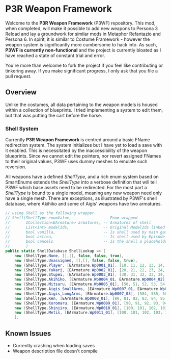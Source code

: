# P3R Weapon Framework
Welcome to the **P3R Weapon Framework** (P3WF) repository. This mod, when completed, will make it possible to add new weapons to Persona 3 Reload and lay a groundwork for similar mods in Metaphor Refantazio and Persona 6. In spirit, it is similar to Costume Framework - however the weapon system is significantly more cumbersome to hack into. As such, **P3WF is currently non-functional** and the project is currently bloated as I have reached a state of constant trial and error.

You're more than welcome to fork the project if you feel like contributing or tinkering away. If you make significant progress, I only ask that you file a pull request.

## Overview
Unlike the costumes, all data pertaining to the weapon models is housed within a collection of blueprints. I tried implementing a system to edit them, but that was putting the cart before the horse.

### Shell System
Currently **P3R Weapon Framework** is centred around a basic FName redirection system. The system initializes but I have yet to load a save with it enabled. This is necessitated by the inaccessibility of the weapon blueprints. Since we cannot edit the pointers, nor revert assigned FNames to their original values, P3WF uses dummy meshes to emulate such reversion.

All weapons have a defined *ShellType*, and a rich enum system based on SmartEnums extends the *ShellType* into a verbose definition that will tell P3WF which base assets need to be redirected. For the most part a *ShellType* is bound to a single model, meaning any new weapon need only have a single mesh. There are exceptions, as illustrated by P3WF's shell database, where Akihiko and some of Aigis' weapons have two armatures.

```csharp
// using Shell as the following wrapper 
// Shell(ShellType enumValue,              -- Enum wrapped 
//       ICollection<EArmature> armatures, -- Armatures of shell
//       List<int> modelIds,               -- Original ModelIds linked to shell
//       bool vanilla,                     -- Is shell used by main game
//       bool astrea,                      -- Is shell used by Episode Aigis
//       bool cancels                      -- Is the shell a placeholder
//       )
public static ShellDatabase ShellLookup => [
    new (ShellType.None, [],[], false, false, true),
    new (ShellType.Unassigned, [],[], false, false, true),
    new (ShellType.Player, [EArmature.Wp0001_01], [10, 11, 12, 13, 14, 15, 16, 17, 18, 19], astrea: false),
    new (ShellType.Yukari, [EArmature.Wp0002_01], [20, 21, 22, 23, 24, 25, 26, 27, 28]),
    new (ShellType.Stupei, [EArmature.Wp0003_01], [30, 31, 32, 33, 34, 35, 36, 37, 38, 39]),
    new (ShellType.Akihiko, [EArmature.Wp0004_01, EArmature.Wp0004_02], [40, 41, 42, 43, 44, 45, 46, 47, 48]),
    new (ShellType.Mitsuru, [EArmature.Wp0005_01], [50, 51, 52, 53, 54, 55, 56, 57]),
    new (ShellType.Aigis_SmallArms, [EArmature.Wp0007_01, EArmature.Wp0007_02], [326, 327]),
    new (ShellType.Aigis_LongArms, [EArmature.Wp0007_03], [584, 585, 586, 587, 588, 589]),
    new (ShellType.Ken, [EArmature.Wp0008_01], [80, 81, 82, 83, 84, 85, 86, 87, 88, 89]),
    new (ShellType.Koromaru, [EArmature.Wp0009_01], [90, 91, 92, 93, 94, 95, 96, 97]),
    new (ShellType.Shinjiro, [EArmature.Wp0010_01], [100, 101, 102, 103, 104, 105], astrea: false),
    new (ShellType.Metis, [EArmature.Wp0011_01], [100, 101, 102, 103, 104, 105, 106], vanilla: false),
    ];
```

## Known Issues

* Currently crashing when loading saves 
* Weapon description file doesn't compile